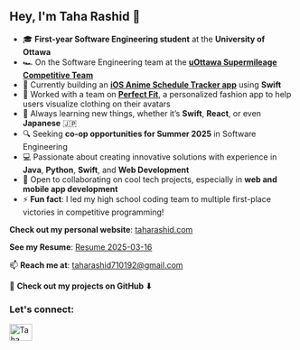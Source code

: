 <!--
**TheBossT910/TheBossT910** is a ✨ _special_ ✨ repository because its `README.md` (this file) appears on your GitHub profile.

Here are some ideas to get you started:

- 🔭 I’m currently working on ...
- 🌱 I’m currently learning ...
- 👯 I’m looking to collaborate on ...
- 🤔 I’m looking for help with ...
- 💬 Ask me about ...
- 📫 How to reach me: ...
- 😄 Pronouns: ...
- ⚡ Fun fact: ...
-->

<h2>Hey, I'm Taha Rashid 👋</h2>

- 🎓 **First-year Software Engineering student** at the **University of Ottawa**
- 🏎️ On the Software Engineering team at the **[uOttawa Supermileage Competitive Team](https://github.com/UOSupermileage)**
- 🚀 Currently building an **[iOS Anime Schedule Tracker app](https://github.com/TheBossT910/AnimeTracker)** using **Swift**
- 👗 Worked with a team on **[Perfect Fit](https://github.com/seg-perfect-fit/perfect-fit-site)**, a personalized fashion app to help users visualize clothing on their avatars
- 🌱 Always learning new things, whether it’s **Swift**, **React**, or even **Japanese** 🇯🇵
- 🔍 Seeking **co-op opportunities for Summer 2025** in Software Engineering
- 💻 Passionate about creating innovative solutions with experience in **Java**, **Python**, **Swift**, and **Web Development**
- 🤝 Open to collaborating on cool tech projects, especially in **web and mobile app development**
- ⚡ **Fun fact**: I led my high school coding team to multiple first-place victories in competitive programming!

**Check out my personal website**: [taharashid.com](https://taharashid.com/)

**See my Resume**: [Resume 2025-03-16](https://drive.google.com/file/d/1tZkWSnNEMfZ1OqWFXSloIcy4nBels1_K/view?usp=sharing)

📫 **Reach me at**: taharashid710192@gmail.com

🔗 **Check out my projects on GitHub ⬇**

<h3 align="left">Let's connect:</h3>
<p align="left">
<a href="https://www.linkedin.com/in/taha-rashid192" target="blank"><img align="center" src="https://raw.githubusercontent.com/rahuldkjain/github-profile-readme-generator/master/src/images/icons/Social/linked-in-alt.svg" alt="Taha Rashid LinkedIn" height="30" width="40" /></a>
</p>

